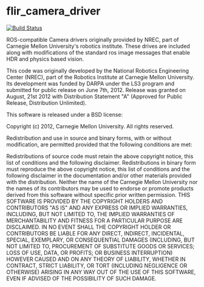 flir_camera_driver
=======================

[![Build Status](https://travis-ci.org/clearpathrobotics/flir_camera_driver.png?branch=kinetic-devel)](https://travis-ci.org/clearpathrobotics/flir_camera_driver)

ROS-compatible Camera drivers originally provided by NREC, part of Carnegie Mellon University's robotics institute.
These drives are included along with modifications of the standard ros image messages that enable HDR and physics based vision.

This code was originally developed by the National Robotics Engineering Center (NREC), part of the Robotics Institute at Carnegie Mellon University. Its development was funded by DARPA under the LS3 program and submitted for public release on June 7th, 2012. Release was granted on August, 21st 2012 with Distribution Statement "A" (Approved for Public Release, Distribution Unlimited).

This software is released under a BSD license:

Copyright (c) 2012, Carnegie Mellon University. All rights reserved.

Redistribution and use in source and binary forms, with or without modification, are permitted provided that the following conditions are met:

Redistributions of source code must retain the above copyright notice, this list of conditions and the following disclaimer.
Redistributions in binary form must reproduce the above copyright notice, this list of conditions and the following disclaimer in the documentation and/or other materials provided with the distribution.
Neither the name of the Carnegie Mellon University nor the names of its contributors may be used to endorse or promote products derived from this software without specific prior written permission.
THIS SOFTWARE IS PROVIDED BY THE COPYRIGHT HOLDERS AND CONTRIBUTORS "AS IS" AND ANY EXPRESS OR IMPLIED WARRANTIES, INCLUDING, BUT NOT LIMITED TO, THE IMPLIED WARRANTIES OF MERCHANTABILITY AND FITNESS FOR A PARTICULAR PURPOSE ARE DISCLAIMED. IN NO EVENT SHALL THE COPYRIGHT HOLDER OR CONTRIBUTORS BE LIABLE FOR ANY DIRECT, INDIRECT, INCIDENTAL, SPECIAL, EXEMPLARY, OR CONSEQUENTIAL DAMAGES (INCLUDING, BUT NOT LIMITED TO, PROCUREMENT OF SUBSTITUTE GOODS OR SERVICES; LOSS OF USE, DATA, OR PROFITS; OR BUSINESS INTERRUPTION) HOWEVER CAUSED AND ON ANY THEORY OF LIABILITY, WHETHER IN CONTRACT, STRICT LIABILITY, OR TORT (INCLUDING NEGLIGENCE OR OTHERWISE) ARISING IN ANY WAY OUT OF THE USE OF THIS SOFTWARE, EVEN IF ADVISED OF THE POSSIBILITY OF SUCH DAMAGE.
